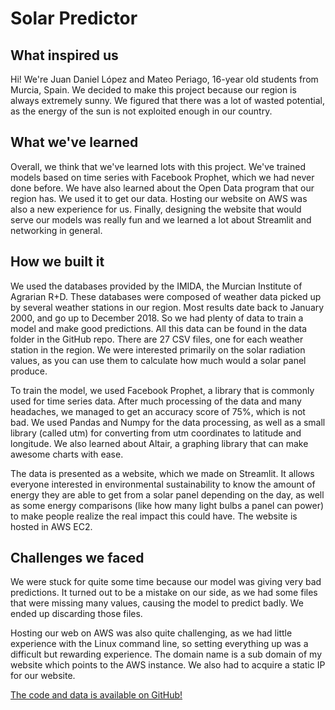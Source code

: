 # Solar Predictor

## What inspired us
Hi!
We're Juan Daniel López and Mateo Periago, 16-year old students from Murcia, Spain.
We decided to make this project because our region is always extremely sunny. We figured that there was a lot of wasted potential, as the energy of the sun is not exploited enough in our country.


## What we've learned
Overall, we think that we've learned lots with this project. We've trained models based on time series with Facebook Prophet, which we had never done before. We have also learned about the Open Data program that our region has. We used it to get our data. Hosting our website on AWS was also a new experience for us. Finally, designing the website that would serve our models was really fun and we learned a lot about Streamlit and networking in general.


## How we built it
We used the databases provided by the IMIDA, the Murcian Institute of Agrarian R+D.
These databases were composed of weather data picked up by several weather stations in our region. Most results date back to January 2000, and go up to December 2018. So we had plenty of data to train a model and make good predictions. All this data can be found in the data folder in the GitHub repo. There are 27 CSV files, one for each weather station in the region.
We were interested primarily on the solar radiation values, as you can use them to calculate how much would a solar panel produce.

To train the model, we used Facebook Prophet, a library that is commonly used for time series data. After much processing of the data and many headaches, we managed to get an accuracy score of 75%, which is not bad.
We used Pandas and Numpy for the data processing, as well as a small library (called utm) for converting from utm coordinates to latitude and longitude.
We also learned about Altair, a graphing library that can make awesome charts with ease.

The data is presented as a website, which we made on Streamlit. It allows everyone interested in environmental sustainability to know the amount of energy they are able to get from a solar panel depending on the day, as well as some energy comparisons (like how many light bulbs a panel can power) to make people realize the real impact this could have. The website is hosted in AWS EC2.


## Challenges we faced

We were stuck for quite some time because our model was giving very bad predictions. It turned out to be a mistake on our side, as we had some files that were missing many values, causing the model to predict badly. We ended up discarding those files.

Hosting our web on AWS was also quite challenging, as we had little experience with the Linux command line, so setting everything up was a difficult but rewarding experience.
The domain name is a sub domain of my website which points to the AWS instance. We also had to acquire a static IP for our website.


[The code and data is available on GitHub!](https://github.com/MateoPeri/solar-predictor)

